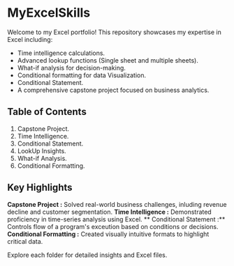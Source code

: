 # MyExcelSkills
Welcome to my Excel portfolio! This repository showcases my expertise in Excel including:
- Time intelligence calculations.
- Advanced lookup functions (Single sheet and multiple sheets).
- What-if analysis for decision-making.
- Conditional formatting for data Visualization.
- Conditional Statement.
- A comprehensive capstone project focused on business analytics.
 
## Table of Contents
1. Capstone Project.
2. Time Intelligence.
3. Conditional Statement.
4. LookUp Insights.
5. What-if Analysis.
6. Conditional Formatting.
 
## Key Highlights
**Capstone Project :** Solved real-world business challenges, inluding revenue decline and customer segmentation.
**Time Intelligence :** Demonstrated proficiency in time-series analysis using Excel.
** Conditional Statement :** Controls flow of a program's exceution based on conditions or decisions.
**Conditional Formatting :** Created visually intuitive formats to highlight critical data.

Explore each folder for detailed insights and Excel files.
